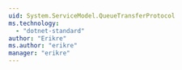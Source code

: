 ```yaml
---
uid: System.ServiceModel.QueueTransferProtocol
ms.technology: 
  - "dotnet-standard"
author: "Erikre"
ms.author: "erikre"
manager: "erikre"
---
```

